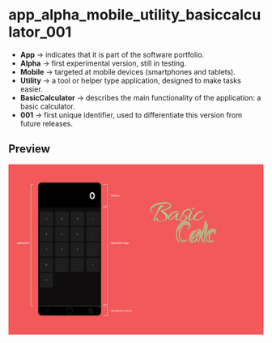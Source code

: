 # app_alpha_mobile_utility_basiccalculator_001

- **App** → indicates that it is part of the software portfolio.
- **Alpha** → first experimental version, still in testing.
- **Mobile** → targeted at mobile devices (smartphones and tablets).
- **Utility** → a tool or helper type application, designed to make tasks easier.
- **BasicCalculator** → describes the main functionality of the application: a basic calculator.
- **001** → first unique identifier, used to differentiate this version from future releases.

## Preview

![Mockup da Calculadora](./project.jpg)
